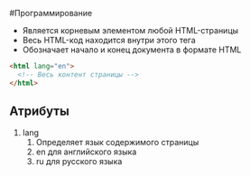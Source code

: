 #Программирование 
- Является корневым элементом любой HTML-страницы
- Весь HTML-код находится внутри этого тега
- Обозначает начало и конец документа в формате HTML
```html
<html lang="en">
  <!-- Весь контент страницы -->
</html>
```
## Атрибуты
1. lang
	1. Определяет язык содержимого страницы 
	2. en для английского языка
	3. ru для русского языка